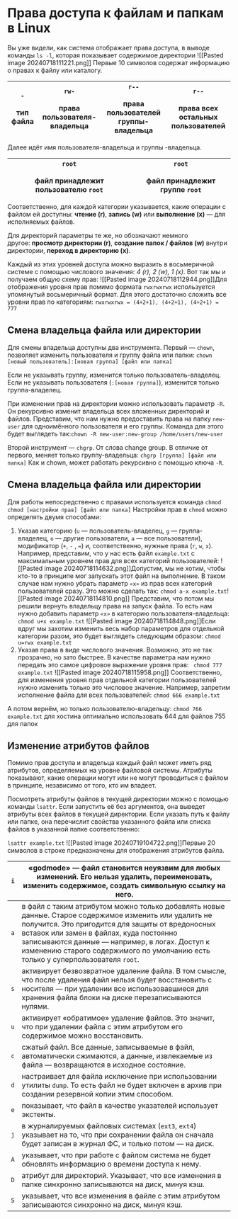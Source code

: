 # Права доступа к файлам и папкам в Linux
Вы уже видели, как система отображает права доступа, в выводе команды `ls -l`, которая показывает содержимое директории
![[Pasted image 20240718111221.png]]
Первые 10 символов содержат информацию о правах к файлу или каталогу.

| `-`<br><br>тип файла | `rw-`<br><br>права пользователя-владельца | `r--`<br><br>права пользователей группы-владельца | `r--`<br><br>права всех остальных пользователей |
| -------------------- | ----------------------------------------- | ------------------------------------------------- | ----------------------------------------------- |
Далее идёт имя пользователя-владельца и группы -владельца.

| `root`<br><br>файл принадлежит пользователю `root` | `root`<br><br>файл принадлежит группе `root` |
| -------------------------------------------------- | -------------------------------------------- |
Соответственно, для каждой категории указывается, какие операции с файлом ей доступны: **чтение (r)**, **запись (w)** или **выполнение (x)** — для исполняемых файлов.

Для директорий параметры те же, но обозначают немного другое: **просмотр директории (r)**, **создание папок / файлов (w)** внутри директории, **переход в директорию (x)**.

Каждый из этих уровней доступа можно выразить в восьмеричной системе с помощью числового значения: *4 (r), 2 (w), 1 (x)*. Вот так мы и получаем общую схему прав:
![[Pasted image 20240718112944.png]]Для отображения уровня прав помимо формата `rwxrwxrwx` используется упомянутый восьмеричный формат. Для этого достаточно сложить все уровни прав по категориям:
`rwxrwxrwx = (4+2+1), (4+2+1), (4+2+1) = 777`

## Смена владельца файла или директории
Для смены владельца доступны два инструмента. Первый — `chown`, позволяет изменить пользователя и группу файла или папки: 
`chown [новый пользователь]:[новая группа] [файл или папка]`

Если не указывать группу, изменится только пользователь-владелец. Если не указывать пользователя (`:[новая группа]`), изменится только группа-владелец.

При изменении прав на директории можно использовать параметр `-R`. Он рекурсивно изменит владельца всех вложенных директорий и файлов. Представим, что нам нужно предоставить права на папку `new-user` для одноимённого пользователя и его группы. Команда для этого будет выглядеть так:`chown -R new-user:new-group /home/users/new-user`

Второй инструмент — `chgrp`. От слова change group. В отличие от первого, меняет только группу-владельца: `chgrp [группа] [файл или папка]` Как и chown, может работать рекурсивно с помощью ключа `-R`.

## Смена владельца файла или директории
Для работы непосредственно с правами используется команда `chmod`
``chmod [настройки прав] [файл или папка]``
Настройки прав в `chmod` можно определять двумя способами:
1. Указав категорию (`u` — пользователь-владелец, `g` — группа-владелец, `o` — другие пользователи, `a` — все пользователи), модификатор (`+`, `-` , `=`) и, соответственно, нужные права (`r`, `w`, `x`).
Например, представим, что у нас есть файл `example.txt` с максимальным уровнем прав для всех категорий пользователей:
![[Pasted image 20240718114632.png]]Допустим, мы не хотим, чтобы кто-то в принципе мог запускать этот файл на выполнение. В таком случае нам нужно убрать параметр `«x»` из прав всех категорий пользователей сразу. Это можно сделать так:
`chmod a-x example.txt`![[Pasted image 20240718114810.png]]
Представим, что потом мы решили вернуть владельцу права на запуск файла. То есть нам нужно добавить параметр `«x»` в категорию пользователя-владельца:
`chmod u+x example.txt`
![[Pasted image 20240718114848.png]]Если вдруг мы захотим изменить весь набор параметров для отдельной категории разом, это будет выглядеть следующим образом:
`chmod u=rwx example.txt`
2. Указав права в виде числового значения. Возможно, это не так прозрачно, но зато быстрее. В качестве параметра нам нужно передать это самое цифровое выражение уровня прав:
` chmod 777 example.txt` 
![[Pasted image 20240718115958.png]]
Соответственно, для изменения уровня прав отдельной категории пользователей нужно изменить только это числовое значение. Например, запретим исполнение файла для всех пользователей:
`chmod 666 example.txt`

А потом вернём, но только пользователю-владельцу:
`chmod 766 example.txt`
для хостина оптимально использовать 644 для файлов 755 для папок
## Изменение атрибутов файлов
Помимо прав доступа и владельца каждый файл может иметь ряд атрибутов, определяемых на уровне файловой системы. Атрибуты показывают, какие операции могут или не могут проводиться с файлом в принципе, независимо от того, кто им владеет.

Посмотреть атрибуты файлов в текущей директории можно с помощью команды `lsattr`. Если запустить её без аргументов, она выведет атрибуты всех файлов в текущей директории. Если указать путь к файлу или папке, она перечислит свойства указанного файла или списка файлов в указанной папке соответственно:

`lsattr example.txt`
![[Pasted image 20240719104722.png]]Первые 20 символов в строке предназначены для отображения атрибутов файла.

| `i` | «godmode» — файл становится неуязвим для любых изменений. Его нельзя удалить, переименовать, изменить содержимое, создать символьную ссылку на него.                                                                                                                                                                                        |
| --- | ------------------------------------------------------------------------------------------------------------------------------------------------------------------------------------------------------------------------------------------------------------------------------------------------------------------------------------------- |
| `a` | в файл с таким атрибутом можно только добавлять новые данные. Старое содержимое изменить или удалить не получится. Это пригодится для защиты от вредоносных вставок или замен в файлах, куда постоянно записываются данные — например, в логах. Доступ к изменению старого содержимого по умолчанию есть только у суперпользователя `root`. |
| `s` | активирует безвозвратное удаление файла. В том смысле, что после удаления файл нельзя будет восстановить с носителя — при удалении все использовавшиеся для хранения файла блоки на диске перезаписываются нулями.                                                                                                                          |
| `u` | активирует «обратимое» удаление файлов. Это значит, что при удалении файла с этим атрибутом его содержимое можно восстановить.                                                                                                                                                                                                              |
| `c` | сжатый файл. Все данные, записываемые в файл, автоматически сжимаются, а данные, извлекаемые из файла — возвращаются в исходное состояние.                                                                                                                                                                                                  |
| `d` | настраивает для файла исключение при использовании утилиты `dump`. То есть файл не будет включен в архив при создании резервной копии этим способом.                                                                                                                                                                                        |
| `e` | показывает, что файл в качестве указателей использует экстенты.                                                                                                                                                                                                                                                                             |
| `j` | в журналируемых файловых системах (`ext3`, `ext4`) указывает на то, что при сохранении файла он сначала будет записан в журнал ФС, и только потом — на диск.                                                                                                                                                                                |
| `A` | указывает, что при работе с файлом система не будет обновлять информацию о времени доступа к нему.                                                                                                                                                                                                                                          |
| `D` | атрибут для директорий. Указывает, что все изменения в папке синхронно записываются на диск, минуя кэш.                                                                                                                                                                                                                                     |
| `S` | указывает, что все изменения в файле с этим атрибутом записываются синхронно на диск, минуя кэш.                                                                                                                                                                                                                                            |
